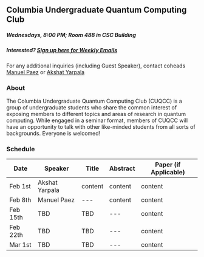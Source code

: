 ## Columbia Undergraduate Quantum Computing Club

##### Wednesdays, 8:00 PM; Room 488 in CSC Building
##### Interested? [Sign up here for Weekly Emails](https://forms.gle/4gtSTQWYxzb5cjic7)

For any additional inquiries (including Guest Speaker), contact coheads [Manuel Paez](mailto:manuel.paez@columbia.edu?subject=%5BCUQCC%5D) or [Akshat Yarpala](mailto:ay2544@columbia.edu?subject=%5BCUQCC%5D)

### About
The Columbia Undergraduate Quantum Computing Club (CUQCC) is a group of undergraduate students who share the common interest of exposing members to different topics and areas of research in quantum computing. While engaged in a seminar format, members of CUQCC will have an opportunity to talk with other like-minded students from all sorts of backgrounds. Everyone is welcomed! 

### Schedule

| Date  | Speaker | Title | Abstract | Paper (if Applicable) | 
| ------------ | ------------ | ------------ | ------------ | ------------ | 
| Feb 1st | Akshat Yarpala | content | content | content |
| Feb 8th | Manuel Paez  | --- | content | content |
| Feb 15th | TBD | TBD | --- | content |
| Feb 22th | TBD | TBD | --- | content |
| Mar 1st | TBD | TBD | --- | content |
